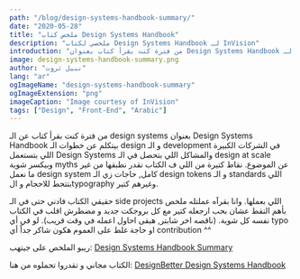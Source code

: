 ```yaml
---
path: "/blog/design-systems-handbook-summary/"
date: "2020-05-28"
title: "ملخص كتاب Design Systems Handbook"
description: "ملخصي لكتاب Design Systems Handbook لـ InVision"
introduction: "من فترة كنت بقرأ كتاب بعنوان Design Systems Handbook بيتكلم عن خطوات الـ design و الـ development في الشركات الكبيرة اللي بتستعمل Design Systems والمشاكل اللي بتحصل في الـ design at scale."
image: design-systems-handbook-summary.png
author: "نبيل ثروت"
lang: "ar"
ogImageName: "design-systems-handbook-summary"
ogImageExtension: "png"
imageCaption: "Image courtesy of InVision"
tags: ["Design", "Front-End", "Arabic"]
---
```


من فترة كنت بقرأ كتاب عن الـ design systems بعنوان Design Systems Handbook بيتكلم عن خطوات الـ design و الـ development في الشركات الكبيرة اللي بتستعمل Design Systems والمشاكل اللي بتحصل في الـ design at scale وبيكسر شوية myths عن الموضوع. نقاط كتيرة من اللي ف الكتاب نقدر نطبقها من غير ما نعمل design system كامل, حاجات زي الـ design tokens و الـ standards اللي بتتحط للاحجام و الtypography وغيرهم كتير.

حقيقي الكتاب فادني حتى في الـ side projects اللي بعملها. وانا بقرآه عملتله ملخص بأهم النقط عشان بحب ارجعله كتير مع كل بروجكت جديد و مضطرش اقلب في الكتاب نفسه كل شوية. (ناقصه اخر شابتر, هبقى احاول اعمله في وقت قريب). لو في أي typo او حاجة غلط على العموم هكون شاكر جداً أي contribution ^^

ريبو الملخص على جيتهب: [Design Systems Handbook Summary](https://github.com/KL13NT/Design-Systems-Handbook-Summary)

الكتاب مجاني و تقدروا تحملوه من هنا: [DesignBetter Design Systems Handbook](https://www.designbetter.co/design-systems-handbook)
